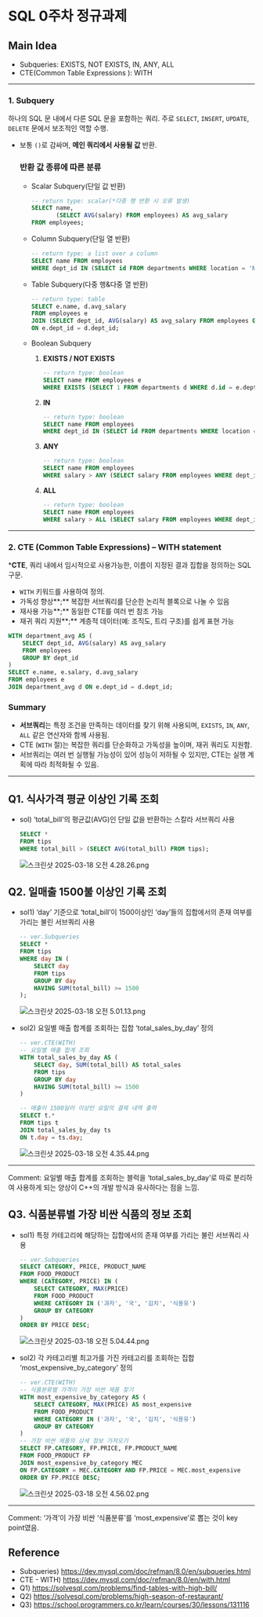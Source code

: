 # SQL 0주차 정규과제

## Main Idea

- Subqueries: EXISTS, NOT EXISTS, IN, ANY, ALL
- CTE(Common Table Expressions ): WITH

---

### 1. **Subquery**

하나의 SQL 문 내에서 다른 SQL 문을 포함하는 쿼리. 주로 `SELECT`, `INSERT`, `UPDATE`, `DELETE` 문에서 보조적인 역할 수행.

- 보통 `()`로 감싸며, **메인 쿼리에서 사용될 값** 반환.
    
    ### 반환 값 종류에 따른 분류
    
    - Scalar Subquery(단일 값 반환)
        
        ```sql
        -- return type: scalar(*다중 행 반환 시 오류 발생)
        SELECT name, 
               (SELECT AVG(salary) FROM employees) AS avg_salary
        FROM employees;
        ```
        
    - Column Subquery(단일 열 반환)
        
        ```sql
        -- return type: a list over a column
        SELECT name FROM employees
        WHERE dept_id IN (SELECT id FROM departments WHERE location = 'New York');
        ```
        
    - Table Subquery(다중 행&다중 열 반환)
        
        ```sql
        -- return type: table
        SELECT e.name, d.avg_salary
        FROM employees e
        JOIN (SELECT dept_id, AVG(salary) AS avg_salary FROM employees GROUP BY dept_id) d
        ON e.dept_id = d.dept_id;
        ```
        
    - Boolean Subquery
        1. **EXISTS / NOT EXISTS**
            
            ```sql
            -- return type: boolean
            SELECT name FROM employees e
            WHERE EXISTS (SELECT 1 FROM departments d WHERE d.id = e.dept_id);
            ```
            
        2. **IN**
            
            ```sql
            -- return type: boolean
            SELECT name FROM employees
            WHERE dept_id IN (SELECT id FROM departments WHERE location = 'New York');
            
            ```
            
        3. **ANY**
            
            ```sql
            -- return type: boolean
            SELECT name FROM employees
            WHERE salary > ANY (SELECT salary FROM employees WHERE dept_id = 10);
            
            ```
            
        4. **ALL**
            
            ```sql
            -- return type: boolean
            SELECT name FROM employees
            WHERE salary > ALL (SELECT salary FROM employees WHERE dept_id = 10);
            
            ```
            

---

### 2. **CTE (Common Table Expressions) – WITH statement**

***CTE**, 쿼리 내에서 임시적으로 사용가능한, 이름이 지정된 결과 집합을 정의하는 SQL 구문.

- `WITH` 키워드를 사용하여 정의.
- 가독성 향상**;** 복잡한 서브쿼리를 단순한 논리적 블록으로 나눌 수 있음
- 재사용 가능**;** 동일한 CTE를 여러 번 참조 가능
- 재귀 쿼리 지원**;** 계층적 데이터(예: 조직도, 트리 구조)를 쉽게 표현 가능

```sql
WITH department_avg AS (
    SELECT dept_id, AVG(salary) AS avg_salary
    FROM employees
    GROUP BY dept_id
)
SELECT e.name, e.salary, d.avg_salary
FROM employees e
JOIN department_avg d ON e.dept_id = d.dept_id;

```

### Summary

- **서브쿼리**는 특정 조건을 만족하는 데이터를 찾기 위해 사용되며, `EXISTS`, `IN`, `ANY`, `ALL` 같은 연산자와 함께 사용됨.
- CTE (`WITH` 절)는 복잡한 쿼리를 단순화하고 가독성을 높이며, 재귀 쿼리도 지원함.
- 서브쿼리는 여러 번 실행될 가능성이 있어 성능이 저하될 수 있지만, CTE는 실행 계획에 따라 최적화될 수 있음.

---

## Q1. 식사가격 평균 이상인 기록 조회

- sol) ‘total_bill’의 평균값(AVG)인 단일 값을 반환하는 스칼라 서브쿼리 사용
    
    ```sql
    SELECT *
    FROM tips
    WHERE total_bill > (SELECT AVG(total_bill) FROM tips);
    ```
    
    ![스크린샷 2025-03-18 오전 4.28.26.png](attachment:abc41c3a-f2a7-4e36-9520-5b3467d4fab2:스크린샷_2025-03-18_오전_4.28.26.png)
    

## Q2. 일매출 1500불 이상인 기록 조회

- sol1) ‘day’ 기준으로 ‘total_bill’이 1500이상인 ‘day’들의 집합에서의 존재 여부를 가리는 불린 서브쿼리 사용
    
    ```sql
    -- ver.Subqueries
    SELECT * 
    FROM tips 
    WHERE day IN (
        SELECT day 
        FROM tips 
        GROUP BY day 
        HAVING SUM(total_bill) >= 1500
    );
    ```
    
    ![스크린샷 2025-03-18 오전 5.01.13.png](attachment:9a433841-6077-4caa-9787-1056f3379e3c:스크린샷_2025-03-18_오전_5.01.13.png)
    
- sol2) 요일별 매출 합계를 조회하는 집합 ‘total_sales_by_day’ 정의
    
    ```sql
    -- ver.CTE(WITH)
    -- 요일별 매출 합계 조회
    WITH total_sales_by_day AS (
        SELECT day, SUM(total_bill) AS total_sales
        FROM tips
        GROUP BY day
        HAVING SUM(total_bill) >= 1500
    )
    
    -- 매출이 1500달러 이상인 요일의 결제 내역 출력
    SELECT t.*
    FROM tips t
    JOIN total_sales_by_day ts
    ON t.day = ts.day;
    
    ```
    
    ![스크린샷 2025-03-18 오전 4.35.44.png](attachment:e5944482-9f34-4e4b-a5c0-3a55c1a7e4c6:스크린샷_2025-03-18_오전_4.35.44.png)
    

---

Comment: 요일별 매출 합계를 조회하는 블럭을 ‘total_sales_by_day’로 따로 분리하여 사용하게 되는 양상이 C++의 개발 방식과 유사하다는 점을 느낌.

## Q3. 식품분류별 가장 비싼 식품의 정보 조회

- sol1) 특정 카테고리에 해당하는 집합에서의 존재 여부를 가리는 불린 서브쿼리 사용
    
    ```sql
    -- ver.Subqueries
    SELECT CATEGORY, PRICE, PRODUCT_NAME
    FROM FOOD_PRODUCT
    WHERE (CATEGORY, PRICE) IN (
        SELECT CATEGORY, MAX(PRICE)
        FROM FOOD_PRODUCT
        WHERE CATEGORY IN ('과자', '국', '김치', '식용유')
        GROUP BY CATEGORY
    )
    ORDER BY PRICE DESC;
    ```
    
    ![스크린샷 2025-03-18 오전 5.04.44.png](attachment:d6dc3be0-3a71-4a9c-b9d5-e597f4b361ef:스크린샷_2025-03-18_오전_5.04.44.png)
    
- sol2) 각 카테고리별 최고가를 가진 카테고리를 조회하는 집합 ‘most_expensive_by_category’ 정의
    
    ```sql
    -- ver.CTE(WITH)
    -- 식품분류별 가격이 가장 비싼 제품 찾기
    WITH most_expensive_by_category AS (
        SELECT CATEGORY, MAX(PRICE) AS most_expensive
        FROM FOOD_PRODUCT
        WHERE CATEGORY IN ('과자', '국', '김치', '식용유')
        GROUP BY CATEGORY
    )
    -- 가장 비싼 제품의 상세 정보 가져오기
    SELECT FP.CATEGORY, FP.PRICE, FP.PRODUCT_NAME
    FROM FOOD_PRODUCT FP
    JOIN most_expensive_by_category MEC
    ON FP.CATEGORY = MEC.CATEGORY AND FP.PRICE = MEC.most_expensive
    ORDER BY FP.PRICE DESC;
    ```
    
    ![스크린샷 2025-03-18 오전 4.56.02.png](attachment:d8975d76-4719-41f5-b61c-3faf84fff42e:스크린샷_2025-03-18_오전_4.56.02.png)
    

---

Comment: ‘가격’이 가장 비싼 ‘식품분류’를 ‘most_expensive’로 뽑는 것이 key point였음.

## Reference

- Subqueries) https://dev.mysql.com/doc/refman/8.0/en/subqueries.html
- CTE - WITH) https://dev.mysql.com/doc/refman/8.0/en/with.html
- Q1) https://solvesql.com/problems/find-tables-with-high-bill/
- Q2) https://solvesql.com/problems/high-season-of-restaurant/
- Q3) https://school.programmers.co.kr/learn/courses/30/lessons/131116